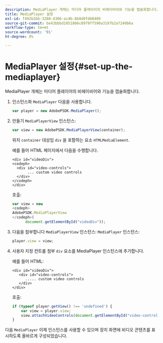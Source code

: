 ```yaml
---
description: MediaPlayer 개체는 미디어 플레이어의 비헤이비어와 기능을 캡슐화합니다.
title: MediaPlayer 설정
exl-id: f492b2bb-3280-4306-ac4b-8b8d0fd68409
source-git-commit: be43bbbd1051886c8979ff590a3197b2a7249b6a
workflow-type: tm+mt
source-wordcount: '91'
ht-degree: 0%

---
```


# MediaPlayer 설정{#set-up-the-mediaplayer}

MediaPlayer 개체는 미디어 플레이어의 비헤이비어와 기능을 캡슐화합니다.

1. 인스턴스화 `MediaPlayer` 다음을 사용합니다.

   ```js
   var player = new AdobePSDK.MediaPlayer();
   ```

1. 만들기 `MediaPlayerView` 인스턴스:

   ```js
   var view = new AdobePSDK.MediaPlayerView(container);
   ```

   위치 `container` 대상임 `div` 을 포함하는 요소 `HTMLMediaElement`.

   예를 들어 HTML 페이지에서 다음을 수행합니다.

   ```
   <div id="videoDiv"> 
   <codeph>
     <div id="video-controls"> 
          ... custom video controls 
     </div> 
   </codeph> 
   </div>
   ```

   호출:

   ```js
   var view = new  
   <codeph>
   AdobePSDK.MediaPlayerView 
   </codeph>( 
         document.getElementById("videoDiv"));  
   ```

1. 다음을 첨부합니다 `MediaPlayerView` 인스턴스: `MediaPlayer` 인스턴스:

   ```js
   player.view = view;
   ```

1. 사용자 지정 컨트롤 첨부 `div` 요소를 MediaPlayer 인스턴스에 추가합니다.

   예를 들어 HTML:

   ```
   <div id="videoDiv"> 
      <div id="video-controls"> 
         ..... custom video controls 
      </div> 
   </div>
   ```

   호출:

   ```js
   if (typeof player.getView() !== 'undefined') { 
       var view = player.view; 
       view.attachVideoControls(document.getElementById("video-controls")); 
   }
   ```

다음 `MediaPlayer` 이제 인스턴스를 사용할 수 있으며 장치 화면에 비디오 콘텐츠를 표시하도록 올바르게 구성되었습니다.
